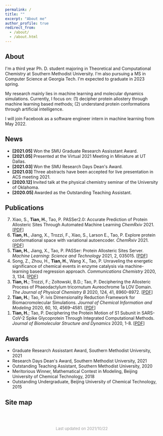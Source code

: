 ```yaml
---
permalink: /
title: ""
excerpt: "About me"
author_profile: true
redirect_from: 
  - /about/
  - /about.html
---
```


About
------

I'm a third year Ph. D. student majoring in Theoretical and Computational Chemistry at Southern Methodist University. I'm also pursuing a MS in Computer Science at Georgia Tech. I'm expected to graduate in 2023 spring. 

My research mainly lies in machine learning and molecular dynamics simulations. Currently, I focus on: (1) decipher protein allostery through machine learning based methods; (2) understand protein conformations through artificial intelligence.

I will join Facebook as a software engineer intern in machine learning from May 2022. 

News
------

<ul >
    <li> <b> [2021.05] </b> Won the SMU Graduate Research Assisstant Award. </li>
    <li> <b> [2021.05] </b> Presented at the Virtual 2021 Meeting in Miniature at UT Dallas. </li>
    <li> <b> [2021.03] </b> Won the SMU Research Days Dean's Award. </li>
    <li> <b> [2021.03] </b> Three abstracts have been accepted for live presentation in ACS meeting 2021. </li>
    <li> <b> [2020.12] </b> Invited talk at the physical chemistry seminar of the University of Oklahoma. </li>
    <li> <b> [2020.05] </b> Awarded as the Outstanding Teaching Assistant.</li>
</ul>


Publications
------

<ol reversed>
  <li>Xiao, S., <strong>Tian, H.</strong>, Tao, P. PASSer2.0: Accurate Prediction of Protein Allosteric Sites Through Automated Machine Learning <i>ChemRxiv</i> 2021. [<a href= "https://chemrxiv.org/engage/chemrxiv/article-details/616443ee2aca535ac45ff9b2">PDF</a>] </li>
  <li><b>Tian, H.</b>, Jiang, X., Trozzi, F., Xiao, S., Larson E., Tao, P. Explore protein conformational space with variational autoencoder. <i>ChemRxiv</i> 2021. [<a href= "https://chemrxiv.org/engage/chemrxiv/article-details/6149299187a02de46f4294ec">PDF</a>] </li>
  <li><b>Tian, H.</b>, Jiang, X., Tao, P. PASSer: Protein Allosteric Sites Server. <i>Machine Learning: Science and Technology</i> 2021, 2, 035015. [<a href= "https://iopscience.iop.org/article/10.1088/2632-2153/abe6d6">PDF</a>] </li>
  <li>Song, Z., Zhou, H., <b>Tian, H.</b>, Wang X., Tao, P. Unraveling the energetic significance of chemical events in enzyme catalysis via machine-learning based regression approach. <i>Communications Chemistry</i> 2020, 3, 134. [<a href= "https://www.nature.com/articles/s42004-020-00379-w">PDF</a>] </li>
  <li><b>Tian, H.</b>; Trozzi, F.; Zoltowski, B.D.; Tao, P. Deciphering the Allosteric Process of Phaeodactylum tricornutum Aureochrome 1a LOV Domain. <i>The Journal of Physical Chemistry B</i> 2020, 124, 41, 8960–8972. [<a href= "https://pubs.acs.org/doi/10.1021/acs.jpcb.0c05842">PDF</a>] </li>
  <li><b>Tian, H.</b>; Tao, P. ivis Dimensionality Reduction Framework for Biomacromolecular Simulations. <i>Journal of Chemical Information and Modeling</i> 2020, 60, 10, 4569–4581. [<a href= "https://pubs.acs.org/doi/10.1021/acs.jcim.0c00485">PDF</a>] </li>
  <li><b>Tian, H.</b>; Tao, P. Deciphering the Protein Motion of S1 Subunit in SARS-CoV-2 Spike Glycoprotein Through Integrated Computational Methods. <i>Journal of Biomolecular Structure and Dynamics</i> 2020, 1-8. [<a href= "https://www.tandfonline.com/doi/full/10.1080/07391102.2020.1802338">PDF</a>] </li>
</ol>


Awards
------
<ul>
    <li>Graduate Research Assisstant Award, Southern Methodist University, 2021</li>
    <li>Research Days Dean's Award, Southern Methodist University, 2021</li>
    <li>Outstanding Teaching Assistant, Southern Methodist University, 2020</li>
    <li>Meritorious Winner, Mathematical Contest in Modeling, Beijing University of Chemical Technology, 2018</li>
    <li>Outstanding Undergraduate, Beijing University of Chemical Technology, 2015</li>
</ul>


Site map
------
<script type="text/javascript" src="//rf.revolvermaps.com/0/0/6.js?i=5x1b0jtxfqk&amp;m=7&amp;c=ff0000&amp;cr1=ffffff&amp;f=times_new_roman&amp;l=0" async="async"></script>

<br/><br/>

<p style="font-size: 13px; color: #A0A0A0; text-align:center">
  Last updated on 2021/10/22
</p>

